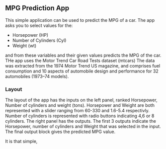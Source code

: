 ## MPG Prediction App

This simple application can be used to predict the MPG of a car.
The app asks you to select values for the:

  - Horsepower (HP)
  - Number of Cylinders (Cyl)
  - Weight (wt)
  
and from these variables and their given values predicts the MPG of the car.
THe app uses the Motor Trend Car Road Tests dataset (mtcars)
The data was extracted from the 1974 Motor Trend US magazine, and comprises fuel consumption and 10 aspects of automobile design and performance for 32 automobiles (1973–74 models).

### Layout

The layout of the app has the inputs on the left panel, ranked Horsepower, Number of cylinders and weight (tons). Horsepower and Weight are both represented with a slider ranging from 60-330 and 1.6-5.4 respectivly. Number of cylinders is represented with radio buttons indicating 4,6 or 8 cylinders.
The right panel has the outputs. The first 3 outputs indicate the Horsepower, number of cylinders and Weight that was selected in the input. The final output block gives the predicted MPG value. 

It is that simple, 

